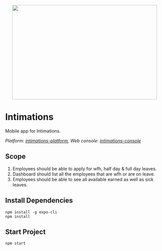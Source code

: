 <p align="center">
  <img width="460" height="300" src="https://github.com/codingkapoor/intimations/blob/master/assets/logo.png">
</p>

# Intimations
Mobile app for Intimations.

*Platform: [intimations-platform](https://github.com/codingkapoor/intimations-platform),
Web console: [intimations-console](https://github.com/codingkapoor/intimations-console)*

## Scope
1. Employees should be able to apply for wfh, half day & full day leaves.
2. Dashboard should list all the employees that are wfh or are on leave.
3. Employees should be able to see all available earned as well as sick leaves.

## Install Dependencies
```
npm install -g expo-cli
npm install
```

## Start Project
`npm start`

